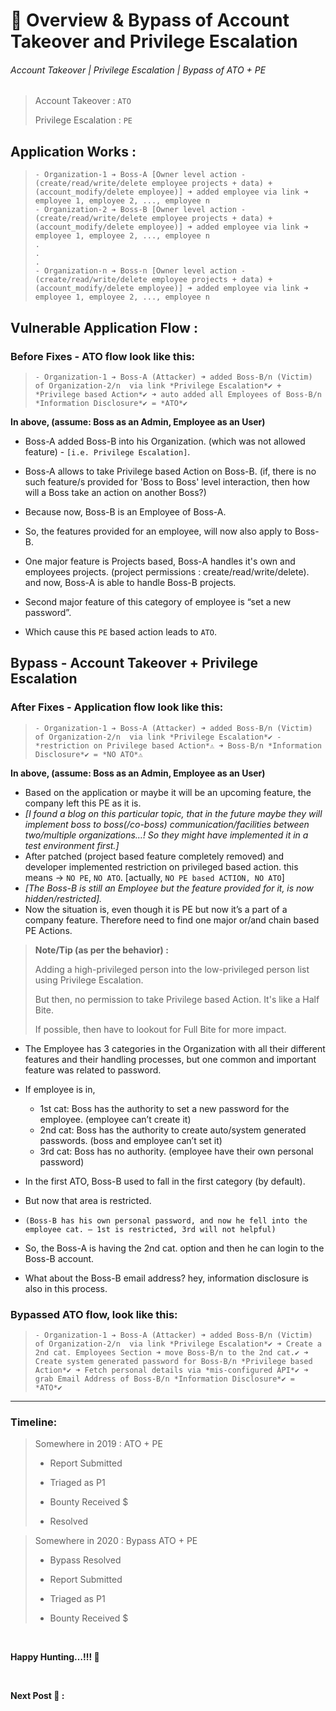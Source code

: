 # 🔰 Overview & Bypass of Account Takeover and Privilege Escalation

###### *Account Takeover | Privilege Escalation | Bypass of ATO + PE*

> Account Takeover : `ATO`
> 
> Privilege Escalation : `PE`


## Application Works :

> ```
> - Organization-1 ➔ Boss-A [Owner level action - (create/read/write/delete employee projects + data) + (account_modify/delete employee)] ➜ added employee via link ➜ employee 1, employee 2, ..., employee n
> - Organization-2 ➔ Boss-B [Owner level action - (create/read/write/delete employee projects + data) + (account_modify/delete employee)] ➜ added employee via link ➜ employee 1, employee 2, ..., employee n
> .
> .
> .
> - Organization-n ➔ Boss-n [Owner level action - (create/read/write/delete employee projects + data) + (account_modify/delete employee)] ➜ added employee via link ➜ employee 1, employee 2, ..., employee n
> ```


## Vulnerable Application Flow :

### Before Fixes - ATO flow look like this:

> ```
> - Organization-1 ➔ Boss-A (Attacker) ➜ added Boss-B/n (Victim) of Organization-2/n  via link *Privilege Escalation*✔️ + *Privilege based Action*✔️ ➜ auto added all Employees of Boss-B/n *Information Disclosure*✔️ = *ATO*✔️
> ```

**In above, (assume: Boss as an Admin, Employee as an User)**

- Boss-A added Boss-B into his Organization. (which was not allowed feature) - `[i.e. Privilege Escalation]`.

- Boss-A allows to take Privilege based Action on Boss-B. (if, there is no such feature/s provided for 'Boss to Boss' level interaction, then how will a Boss take an action on another Boss?)

- Because now, Boss-B is an Employee of Boss-A.

- So, the features provided for an employee, will now also apply to Boss-B.

- One major feature is Projects based, Boss-A handles it's own and employees projects. (project permissions : create/read/write/delete). and now, Boss-A is able to handle Boss-B projects.

- Second major feature of this category of employee is “set a new password”.

- Which cause this `PE` based action leads to `ATO`.


## Bypass - Account Takeover + Privilege Escalation

### After Fixes - Application flow look like this:

> ```
> - Organization-1 ➔ Boss-A (Attacker) ➜ added Boss-B/n (Victim) of Organization-2/n  via link *Privilege Escalation*✔️ - *restriction on Privilege based Action*⚠️ ➜ Boss-B/n *Information Disclosure*✔️ = *NO ATO*⚠️
> ```

**In above, (assume: Boss as an Admin, Employee as an User)**

- Based on the application or maybe  it will be an upcoming feature, the company left this PE as it is.
- *[I found a blog on this particular topic, that in the future maybe they will implement boss to boss(/co-boss) communication/facilities between two/multiple organizations…! So they might have implemented it in a test environment first.]*
- After patched (project based feature completely removed) and developer implemented restriction on privileged based action. this means -> `NO PE`, `NO ATO`. [actually, `NO PE based ACTION, NO ATO`]
- *[The Boss-B is still an Employee but the feature provided for it, is now hidden/restricted].*
- Now the situation is, even though it is PE but now it’s a part of a company feature. Therefore need to find one major or/and chain based PE Actions.

> **Note/Tip (as per the behavior) :**
>
> Adding a high-privileged person into the low-privileged person list using Privilege Escalation.
> 
> But then, no permission to take Privilege based Action. It's like a Half Bite.
> 
> If possible, then have to lookout for Full Bite for more impact.


- The Employee has 3 categories in the Organization with all their different features and their handling processes, but one common and important feature was related to password.

- If employee is in,
  - 1st cat: Boss has the authority to set a new password for the employee. (employee can’t create it)
  - 2nd cat: Boss has the authority to create auto/system generated passwords. (boss and employee can’t set it)
  - 3rd cat: Boss has no authority. (employee have their own personal password)

- In the first ATO, Boss-B used to fall in the first category (by default).
- But now that area is restricted.
- `(Boss-B has his own personal password, and now he fell into the employee cat. – 1st is restricted, 3rd will not helpful)`
- So, the Boss-A is having the 2nd cat. option and then he can login to the Boss-B account.
- What about the Boss-B email address? hey, information disclosure is also in this process.

### Bypassed ATO flow, look like this:

> ```
> - Organization-1 ➔ Boss-A (Attacker) ➜ added Boss-B/n (Victim) of Organization-2/n  via link *Privilege Escalation*✔️ ➜ Create a 2nd cat. Employees Section ➜ move Boss-B/n to the 2nd cat.✔️ ➜ Create system generated password for Boss-B/n *Privilege based Action*✔️ ➜ Fetch personal details via *mis-configured API*✔️ ➜ grab Email Address of Boss-B/n *Information Disclosure*✔️ = *ATO*✔️
> ```


***

### Timeline:

> Somewhere in 2019 : ATO + PE
> 
> - Report Submitted
> 
> - Triaged as P1
> 
> - Bounty Received $
> 
> - Resolved

> Somewhere in 2020 : Bypass ATO + PE
> 
> - Bypass Resolved
> 
> - Report Submitted
> 
> - Triaged as P1
> 
> - Bounty Received $

<br>

**Happy Hunting…!!! 🔱**

<br>

**Next Post 🔰 :**
